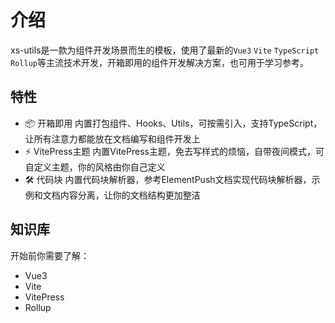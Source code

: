 # 介绍

xs-utils是一款为组件开发场景而生的模板，使用了最新的`Vue3` `Vite` `TypeScript` `Rollup`等主流技术开发，开箱即用的组件开发解决方案，也可用于学习参考。

## 特性

- 📦 开箱即用 内置打包组件、Hooks、Utils，可按需引入，支持TypeScript，让所有注意力都能放在文档编写和组件开发上
- ⚡️ VitePress主题 内置VitePress主题，免去写样式的烦恼，自带夜间模式，可自定义主题，你的风格由你自己定义
- 🛠️ 代码块 内置代码块解析器，参考ElementPush文档实现代码块解析器，示例和文档内容分离，让你的文档结构更加整洁

## 知识库

开始前你需要了解：

- Vue3
- Vite
- VitePress
- Rollup
